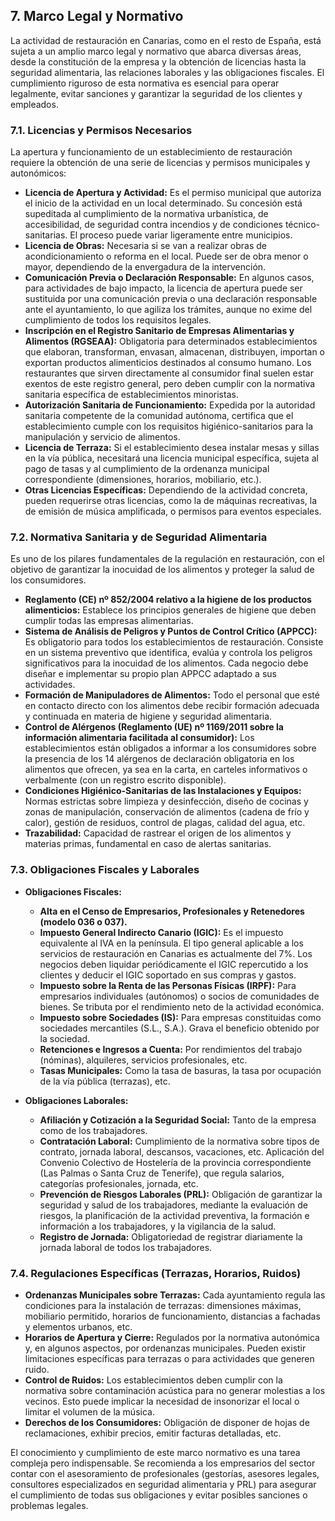 ## 7. Marco Legal y Normativo

La actividad de restauración en Canarias, como en el resto de España, está sujeta a un amplio marco legal y normativo que abarca diversas áreas, desde la constitución de la empresa y la obtención de licencias hasta la seguridad alimentaria, las relaciones laborales y las obligaciones fiscales. El cumplimiento riguroso de esta normativa es esencial para operar legalmente, evitar sanciones y garantizar la seguridad de los clientes y empleados.

### 7.1. Licencias y Permisos Necesarios

La apertura y funcionamiento de un establecimiento de restauración requiere la obtención de una serie de licencias y permisos municipales y autonómicos:

*   **Licencia de Apertura y Actividad:** Es el permiso municipal que autoriza el inicio de la actividad en un local determinado. Su concesión está supeditada al cumplimiento de la normativa urbanística, de accesibilidad, de seguridad contra incendios y de condiciones técnico-sanitarias. El proceso puede variar ligeramente entre municipios.
*   **Licencia de Obras:** Necesaria si se van a realizar obras de acondicionamiento o reforma en el local. Puede ser de obra menor o mayor, dependiendo de la envergadura de la intervención.
*   **Comunicación Previa o Declaración Responsable:** En algunos casos, para actividades de bajo impacto, la licencia de apertura puede ser sustituida por una comunicación previa o una declaración responsable ante el ayuntamiento, lo que agiliza los trámites, aunque no exime del cumplimiento de todos los requisitos legales.
*   **Inscripción en el Registro Sanitario de Empresas Alimentarias y Alimentos (RGSEAA):** Obligatoria para determinados establecimientos que elaboran, transforman, envasan, almacenan, distribuyen, importan o exportan productos alimenticios destinados al consumo humano. Los restaurantes que sirven directamente al consumidor final suelen estar exentos de este registro general, pero deben cumplir con la normativa sanitaria específica de establecimientos minoristas.
*   **Autorización Sanitaria de Funcionamiento:** Expedida por la autoridad sanitaria competente de la comunidad autónoma, certifica que el establecimiento cumple con los requisitos higiénico-sanitarios para la manipulación y servicio de alimentos.
*   **Licencia de Terraza:** Si el establecimiento desea instalar mesas y sillas en la vía pública, necesitará una licencia municipal específica, sujeta al pago de tasas y al cumplimiento de la ordenanza municipal correspondiente (dimensiones, horarios, mobiliario, etc.).
*   **Otras Licencias Específicas:** Dependiendo de la actividad concreta, pueden requerirse otras licencias, como la de máquinas recreativas, la de emisión de música amplificada, o permisos para eventos especiales.

### 7.2. Normativa Sanitaria y de Seguridad Alimentaria

Es uno de los pilares fundamentales de la regulación en restauración, con el objetivo de garantizar la inocuidad de los alimentos y proteger la salud de los consumidores.

*   **Reglamento (CE) nº 852/2004 relativo a la higiene de los productos alimenticios:** Establece los principios generales de higiene que deben cumplir todas las empresas alimentarias.
*   **Sistema de Análisis de Peligros y Puntos de Control Crítico (APPCC):** Es obligatorio para todos los establecimientos de restauración. Consiste en un sistema preventivo que identifica, evalúa y controla los peligros significativos para la inocuidad de los alimentos. Cada negocio debe diseñar e implementar su propio plan APPCC adaptado a sus actividades.
*   **Formación de Manipuladores de Alimentos:** Todo el personal que esté en contacto directo con los alimentos debe recibir formación adecuada y continuada en materia de higiene y seguridad alimentaria.
*   **Control de Alérgenos (Reglamento (UE) nº 1169/2011 sobre la información alimentaria facilitada al consumidor):** Los establecimientos están obligados a informar a los consumidores sobre la presencia de los 14 alérgenos de declaración obligatoria en los alimentos que ofrecen, ya sea en la carta, en carteles informativos o verbalmente (con un registro escrito disponible).
*   **Condiciones Higiénico-Sanitarias de las Instalaciones y Equipos:** Normas estrictas sobre limpieza y desinfección, diseño de cocinas y zonas de manipulación, conservación de alimentos (cadena de frío y calor), gestión de residuos, control de plagas, calidad del agua, etc.
*   **Trazabilidad:** Capacidad de rastrear el origen de los alimentos y materias primas, fundamental en caso de alertas sanitarias.

### 7.3. Obligaciones Fiscales y Laborales

*   **Obligaciones Fiscales:**
    *   **Alta en el Censo de Empresarios, Profesionales y Retenedores (modelo 036 o 037).**
    *   **Impuesto General Indirecto Canario (IGIC):** Es el impuesto equivalente al IVA en la península. El tipo general aplicable a los servicios de restauración en Canarias es actualmente del 7%. Los negocios deben liquidar periódicamente el IGIC repercutido a los clientes y deducir el IGIC soportado en sus compras y gastos.
    *   **Impuesto sobre la Renta de las Personas Físicas (IRPF):** Para empresarios individuales (autónomos) o socios de comunidades de bienes. Se tributa por el rendimiento neto de la actividad económica.
    *   **Impuesto sobre Sociedades (IS):** Para empresas constituidas como sociedades mercantiles (S.L., S.A.). Grava el beneficio obtenido por la sociedad.
    *   **Retenciones e Ingresos a Cuenta:** Por rendimientos del trabajo (nóminas), alquileres, servicios profesionales, etc.
    *   **Tasas Municipales:** Como la tasa de basuras, la tasa por ocupación de la vía pública (terrazas), etc.

*   **Obligaciones Laborales:**
    *   **Afiliación y Cotización a la Seguridad Social:** Tanto de la empresa como de los trabajadores.
    *   **Contratación Laboral:** Cumplimiento de la normativa sobre tipos de contrato, jornada laboral, descansos, vacaciones, etc. Aplicación del Convenio Colectivo de Hostelería de la provincia correspondiente (Las Palmas o Santa Cruz de Tenerife), que regula salarios, categorías profesionales, jornada, etc.
    *   **Prevención de Riesgos Laborales (PRL):** Obligación de garantizar la seguridad y salud de los trabajadores, mediante la evaluación de riesgos, la planificación de la actividad preventiva, la formación e información a los trabajadores, y la vigilancia de la salud.
    *   **Registro de Jornada:** Obligatoriedad de registrar diariamente la jornada laboral de todos los trabajadores.

### 7.4. Regulaciones Específicas (Terrazas, Horarios, Ruidos)

*   **Ordenanzas Municipales sobre Terrazas:** Cada ayuntamiento regula las condiciones para la instalación de terrazas: dimensiones máximas, mobiliario permitido, horarios de funcionamiento, distancias a fachadas y elementos urbanos, etc.
*   **Horarios de Apertura y Cierre:** Regulados por la normativa autonómica y, en algunos aspectos, por ordenanzas municipales. Pueden existir limitaciones específicas para terrazas o para actividades que generen ruido.
*   **Control de Ruidos:** Los establecimientos deben cumplir con la normativa sobre contaminación acústica para no generar molestias a los vecinos. Esto puede implicar la necesidad de insonorizar el local o limitar el volumen de la música.
*   **Derechos de los Consumidores:** Obligación de disponer de hojas de reclamaciones, exhibir precios, emitir facturas detalladas, etc.

El conocimiento y cumplimiento de este marco normativo es una tarea compleja pero indispensable. Se recomienda a los empresarios del sector contar con el asesoramiento de profesionales (gestorías, asesores legales, consultores especializados en seguridad alimentaria y PRL) para asegurar el cumplimiento de todas sus obligaciones y evitar posibles sanciones o problemas legales.
